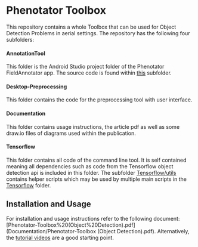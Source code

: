 # Phenotator Toolbox

This repository contains a whole Toolbox that can be used for Object Detection Problems in aerial settings. The repository has the following four subfolders:

#### AnnotationTool
This folder is the Android Studio project folder of the Phenotator FieldAnnotator app. The source code is found within [this](AnnotationTool/app/src/main/java/com/masterthesis/johannes/annotationtool) subfolder.

#### Desktop-Preprocessing
This folder contains the code for the preprocessing tool with user interface. 

#### Documentation
This folder contains usage instructions, the article pdf as well as some draw.io files of diagrams used within the publication.

#### Tensorflow
This folder contains all code of the command line tool. It is self contained meaning all dependencies such as code from the Tensorflow object detection api is included in this folder. The subfolder [Tensorflow/utils](Tensorflow/utils) contains helper scripts which may be used by multiple main scripts in the [Tensorflow](Tensorflow) folder.


## Installation and Usage
For installation and usage instructions refer to the following document: [Phenotator-Toolbox%20(Object%20Detection).pdf](Documentation/Phenotator-Toolbox (Object Detection).pdf). Alternatively, the [tutorial videos](Documentation/Tutorial%20Videos) are a good starting point.
